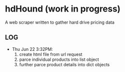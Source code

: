 # hdHound (work in progress)
A web scraper written to gather hard drive pricing data
## LOG
  * Thu Jun 22 3:32PM:
    1. create html file from url request
    2. parce individual products into list object
    3. further parce product details into dict objects
